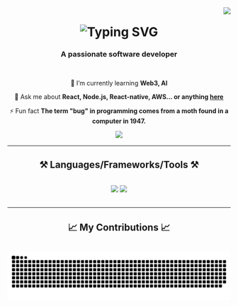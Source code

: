 <img align="right" src="https://visitor-badge.laobi.icu/badge?page_id=devaaks.devaaks" />

<h1 align="center">
   <img src="https://readme-typing-svg.herokuapp.com?font=Permanent+Marker&size=32&center=true&vcenter=true&duration=3500&pause=600&width=435&lines=Hi+There!+%F0%9F%91%8B;I'm+Ashish!" alt="Typing SVG" />
</h1>

<h3 align="center">A passionate software developer</h3>

<br/>

<div align="center">
 
  <!--🔭 I’m currently working on **React Interview Repo** -->
 
 🌱 I’m currently learning **Web3, AI**

💬 Ask me about **React, Node.js, React-native, AWS... or anything [here](https://github.com/devaaks/devaaks/issues)**

⚡ Fun fact **The term "bug" in programming comes from a moth found in a computer in 1947.**

 </div>
 
<div align="center"> 
<!--   <a href="mailto:pedro.sales.muniz@gmail.com">
    <img src="https://img.shields.io/badge/Gmail-333333?style=for-the-badge&logo=gmail&logoColor=red" />
  </a> -->
  <a href="https://www.linkedin.com/in/aks24k/" target="_blank">
    <img src="https://img.shields.io/badge/LinkedIn-0077B5?style=for-the-badge&logo=linkedin&logoColor=white" target="_blank" />
  </a>
<!--   <a href="https://salesp07.github.io" target="_blank">
     <img src="https://img.shields.io/badge/Portfolio-FF5722?style=for-the-badge&logo=todoist&logoColor=white" target="_blank" /> <!-- sqlite, safari, google-chrome are other good icon options -->
  </a>
</div>

 <hr/>
 
<h2 align="center">⚒️ Languages/Frameworks/Tools ⚒️</h2>
<br/>
<div align="center">
    <img src="https://skillicons.dev/icons?i=react,nextjs,javascript,typescript,webpack,babel,tailwind,bootstrap,mui,html,css,vscode,github,figma,git" />
    <img src="https://skillicons.dev/icons?i=nodejs,python,express,flask,aws,java,firebase,mongodb,postgres,mysql,kubernetes,docker" />
   <br>
</div>

<br/>
<hr/>

<div align="center">
  <h2>📈 My Contributions 📈</h2>
  <br>
  <img alt="snake eating my contributions" src="https://raw.githubusercontent.com/devaaks/devaaks/output/github-contribution-grid-snake.svg" />
  
  <br/><br/><br/>
</div>
